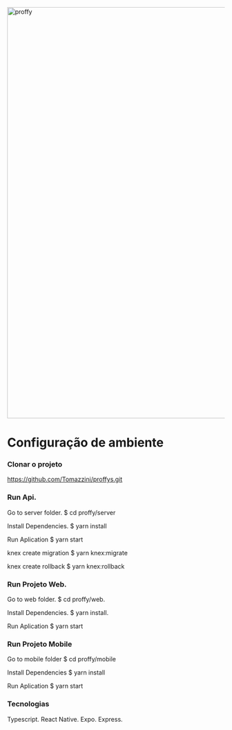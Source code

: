 <img width="949" alt="proffy" src="https://user-images.githubusercontent.com/39203014/93951890-eec52d80-fd1d-11ea-85a6-fbffcfb24f69.png">


# Configuração de ambiente

### Clonar o projeto
https://github.com/Tomazzini/proffys.git

### Run Api.
Go to server folder.
$ cd proffy/server

Install Dependencies.
$ yarn install

Run Aplication
$ yarn start

knex create migration
$ yarn knex:migrate

knex create rollback
$ yarn knex:rollback

### Run Projeto Web.
Go to web folder.
$ cd proffy/web.

Install Dependencies.
$ yarn install.

Run Aplication
$ yarn start

### Run Projeto Mobile
Go to mobile folder
$ cd proffy/mobile

Install Dependencies
$ yarn install

Run Aplication
$ yarn start

### Tecnologias
Typescript.
React Native.
Expo.
Express.
